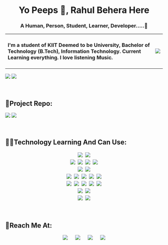 <div>
<h1 align="center"><strong>Yo Peeps 👋, Rahul Behera Here</strong></h1>
<h3 align="center" class="under-heading">A Human, Person, Student, Learner, Developer.....🤔</h3>
</div>
<div class="table1">
    <table>
    <tr><td><div><h4 class="about">I'm a student of KIIT Deemed to be University, Bachelor of Technology (B.Tech), Information Technology. Current Learning everything. I love listening Music.</h4></div></td>
    <td><div class="gif"><img src="https://media.giphy.com/media/hS42TuYYnANLFR9IRQ/giphy.gif?cid=790b7611034bf1053f7ed19c871c36e3199270cadc6f9bed&rid=giphy.gif&ct=ts" />
    </div></tr>    
    </table>
</div>
    <div>
    <div ><img src="https://github-readme-stats.vercel.app/api?username=ReeKid2002&&theme=chartreuse-dark&show_icons=true"/>
    <img src="https://github-readme-stats.vercel.app/api/top-langs/?username=ReeKid2002&layout=compact&langs_count=6&theme=chartreuse-dark&show_icons=true"/></div>
    <div></div>
    </div>
    <br><br>
    <div>
    <h2>📮Project Repo:</h2>
    <div class="table2">
        <a class="tech" href="https://github.com/ReeKid2002/mailrocket.git" target="_blank"><img src="https://github-readme-stats.vercel.app/api/pin/?username=ReeKid2002&repo=mailrocket&theme=chartreuse-dark&show_icons=true"/></a> 
        <a class="tech" href="https://github.com/ReeKid2002/bankingapp.git" target="_blank"><img src="https://github-readme-stats.vercel.app/api/pin/?username=ReeKid2002&repo=bankingapp&theme=chartreuse-dark&show_icons=true"/></a>
    </div>
</div>
    <br><br>
<div >
    <h2>👨‍💻Technology Learning And Can Use:</h2>
    <div align="center">
    <img style="padding: 2px;" src="https://img.shields.io/badge/C-00599C?style=for-the-badge&logo=c&logoColor=white"/>
    <img style="padding: 2px;" src="	https://img.shields.io/badge/C%2B%2B-00599C?style=for-the-badge&logo=c%2B%2B&logoColor=white"/></div>
    <div align="center">
    <img style="padding: 2px;" src="https://img.shields.io/badge/HTML5-E34F26?style=for-the-badge&logo=html5&logoColor=white"/>
    <img style="padding: 2px;" src="	https://img.shields.io/badge/CSS3-1572B6?style=for-the-badge&logo=css3&logoColor=white"/>
    <img style="padding: 2px;" src="	https://img.shields.io/badge/JavaScript-323330?style=for-the-badge&logo=javascript&logoColor=F7DF1E"/>
    <img style="padding: 2px;" src="https://img.shields.io/badge/json-5E5C5C?style=for-the-badge&logo=json&logoColor=white"/>
    </div>
    <div align="center">
    <img style="padding: 2px;" src="https://img.shields.io/badge/MySQL-00000F?style=for-the-badge&logo=mysql&logoColor=white"/>
    <img style="padding: 2px;" src="https://img.shields.io/badge/MongoDB-4EA94B?style=for-the-badge&logo=mongodb&logoColor=white"/>
    </div>
    <div align="center">
    <img style="padding: 2px;" src="https://img.shields.io/badge/Node.js-339933?style=for-the-badge&logo=nodedotjs&logoColor=white"/>
    <img style="padding: 2px;" src="https://img.shields.io/badge/npm-CB3837?style=for-the-badge&logo=npm&logoColor=white"/>
    <img style="padding: 2px;" src="https://img.shields.io/badge/Express.js-000000?style=for-the-badge&logo=express&logoColor=white"/>
    <img style="padding: 2px;" src="https://img.shields.io/badge/React-20232A?style=for-the-badge&logo=react&logoColor=61DAFB"/>
    <img style="padding: 2px;" src="https://img.shields.io/badge/Tailwind_CSS-38B2AC?style=for-the-badge&logo=tailwind-css&logoColor=white"/>
    </div>
    <div align="center">
    <img style="padding: 2px;" src="https://img.shields.io/badge/Bootstrap-563D7C?style=for-the-badge&logo=bootstrap&logoColor=white"/>
    <img style="padding: 2px;" src="https://img.shields.io/badge/firebase-ffca28?style=for-the-badge&logo=firebase&logoColor=black"/>
    <img style="padding: 2px;" src="https://img.shields.io/badge/Git-F05032?style=for-the-badge&logo=git&logoColor=white"/>
    <img style="padding: 2px;" src="	https://img.shields.io/badge/Postman-FF6C37?style=for-the-badge&logo=Postman&logoColor=white"/>
    <img style="padding: 2px;" src="https://img.shields.io/badge/Heroku-430098?style=for-the-badge&logo=heroku&logoColor=white"/>
    </div>
    <div align="center">
    <img style="padding: 2px;" src="https://img.shields.io/badge/Windows-0078D6?style=for-the-badge&logo=windows&logoColor=white"/>
    <img style="padding: 2px;" src="https://img.shields.io/badge/Ubuntu-E95420?style=for-the-badge&logo=ubuntu&logoColor=white"/>
    </div>
    <div align="center">
    <img style="padding: 2px;" src="https://img.shields.io/badge/Visual_Studio_Code-0078D4?style=for-the-badge&logo=visual%20studio%20code&logoColor=white"/>
    <img style="padding: 2px;" src="https://img.shields.io/badge/Codesandbox-000000?style=for-the-badge&logo=CodeSandbox&logoColor=white"/>
    </div>
    </div>
</div>
<br><br>
<div>
    <h2>📮Reach Me At:</h2>
    <div align="center">
        <a  style="padding: 10px;" href="mailto:rahulbehera2002@gmail.com" target="_blank"><img src="https://img.icons8.com/fluency/48/000000/gmail-new.png"/></a> 
        <a  style="padding: 10px;" href="https://discordapp.com/users/R%E2%82%AC%E2%82%AC%20K!D#9604" target="_blank"><img src="https://img.icons8.com/fluency/48/000000/discord.png"/></a>
        <a  style="padding: 10px;" href="https://www.linkedin.com/in/rahul-behera-32731a1b5/" target="_blank"><img src="https://img.icons8.com/fluency/48/000000/linkedin-2.png"/></a>   
        <a  style="padding: 10px;" href="https://twitter.com/K1dRee" target="_blank"><img src="https://img.icons8.com/fluency/48/000000/twitter.png"/></a>
    </div>
</div>

